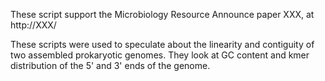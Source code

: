 These script support the Microbiology Resource Announce paper XXX, at http://XXX/

These scripts were used to speculate about the linearity and contiguity of two assembled prokaryotic genomes. They look at GC content and kmer distribution of the 5' and 3' ends of the genome.
